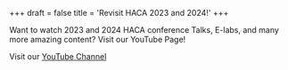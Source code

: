 +++
draft = false
title = 'Revisit HACA 2023 and 2024!'
+++

Want to watch 2023 and 2024 HACA conference Talks, E-labs, and many more amazing content? Visit our YouTube Page!

Visit our [YouTube Channel](https://www.youtube.com/@HACA_Conference)